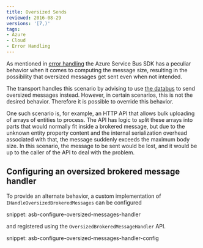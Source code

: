 ```yaml
---
title: Oversized Sends
reviewed: 2016-08-29
versions: '[7,)'
tags:
- Azure
- Cloud
- Error Handling
---
```


As mentioned in [error handling](error-handling.md#message-size-problems) the Azure Service Bus SDK has a peculiar behavior when it comes to computing the message size, resulting in the possibility that oversized messages get sent even when not intended.

The transport handles this scenario by advising to use [the databus](/nservicebus/messaging/databus/) to send oversized messages instead. However, in certain scenarios, this is not the desired behavior. Therefore it is possible to override this behavior.

One such scenario is, for example, an HTTP API that allows bulk uploading of arrays of entities to process. The API has logic to split these arrays into parts that would normally fit inside a brokered message, but due to the unknown entity property content and the internal serialization overhead associated with that, the message suddenly exceeds the maximum body size. In this scenario, the message to be sent would be lost, and it would be up to the caller of the API to deal with the problem.


## Configuring an oversized brokered message handler

To provide an alternate behavior, a custom implementation of `IHandleOversizedBrokeredMessages` can be configured

snippet: asb-configure-oversized-messages-handler

and registered using the `OversizedBrokeredMessageHandler` API.

snippet: asb-configure-oversized-messages-handler-config